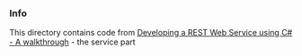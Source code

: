 ### Info

This directory contains code from [Developing a REST Web Service using C# - A walkthrough](https://www.codeproject.com/Articles/112470/Developing-a-REST-Web-Service-using-C-A-walkthroug) - the service part
